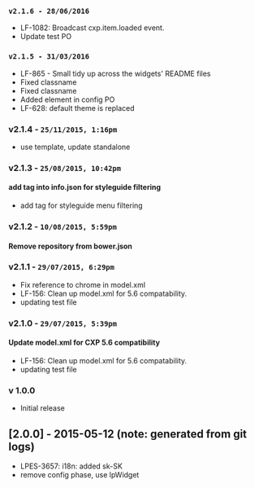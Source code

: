 ### `v2.1.6 - 28/06/2016`
* LF-1082: Broadcast cxp.item.loaded event.
* Update test PO

### `v2.1.5 - 31/03/2016`
* LF-865 - Small tidy up across the widgets' README files
* Fixed classname
* Fixed classname
* Added element in config PO
* LF-628: default theme is replaced

### v2.1.4 - `25/11/2015, 1:16pm`
* use template, update standalone  

### v2.1.3 - `25/08/2015, 10:42pm`
#### add tag into info.json for styleguide filtering  
* add tag for styleguide menu filtering  


### v2.1.2 - `10/08/2015, 5:59pm`
#### Remove repository from bower.json  


### v2.1.1 - `29/07/2015, 6:29pm`
* Fix reference to chrome in model.xml  
* LF-156: Clean up model.xml for 5.6 compatability.  
* updating test file  


### v2.1.0 - `29/07/2015, 5:39pm`
#### Update model.xml for CXP 5.6 compatibility  
* LF-156: Clean up model.xml for 5.6 compatability.  
* updating test file  


### v 1.0.0
* Initial release
## [2.0.0] - 2015-05-12 (note: generated from git logs)

 - LPES-3657: i18n: added sk-SK
 - remove config phase, use lpWidget

